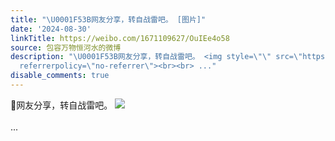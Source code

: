 ```yaml
---
title: "\U0001F53B网友分享，转自战雷吧。 [图片]"
date: '2024-08-30'
linkTitle: https://weibo.com/1671109627/OuIEe4o58
source: 包容万物恒河水的微博
description: "\U0001F53B网友分享，转自战雷吧。 <img style=\"\" src=\"https://tvax3.sinaimg.cn/large/639b1bfbly1ht6brlaw4bj20qo0f0gmu.jpg\"
  referrerpolicy=\"no-referrer\"><br><br> ..."
disable_comments: true
---
```

🔻网友分享，转自战雷吧。 <img style="" src="https://tvax3.sinaimg.cn/large/639b1bfbly1ht6brlaw4bj20qo0f0gmu.jpg" referrerpolicy="no-referrer"><br><br> ...